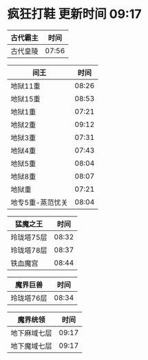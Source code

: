 # 疯狂打鞋 更新时间 09:17

| 古代霸主   | 时间    |
|--------|-------|
| 古代皇陵 | 07:56 |

| 间王   | 时间    |
|--------|-------|
| 地狱11重 | 08:26 |
| 地狱15重 | 08:53 |
| 地狱1重 | 07:21 |
| 地狱2重 | 09:12 |
| 地狱3重 | 07:31 |
| 地狱4重 | 07:43 |
| 地狱5重 | 08:04 |
| 地狱8重 | 08:07 |
| 地狱重 | 07:21 |
| 地专5重-蒸范忧关 | 08:04 |

| 猛魔之王   | 时间    |
|--------|-------|
| 玲珑塔75层 | 08:32 |
| 玲珑塔78层 | 08:37 |
| 铁血魔宫 | 08:44 |

| 魔界巨兽   | 时间    |
|--------|-------|
| 玲珑塔76层 | 08:34 |

| 魔界统领   | 时间    |
|--------|-------|
| 地下麻域七层 | 09:17 |
| 地下魔域七层 | 09:17 |